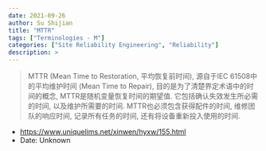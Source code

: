 ```yaml
---
date: 2021-09-26
author: Su Shijian
title: "MTTR"
tags: ["Terminologies - M"]
categories: ["Site Reliability Engineering", "Reliability"]
description: >
---
```


> MTTR (Mean Time to Restoration, 平均恢复前时间), 源自于IEC 61508中的平均维护时间 (Mean Time to Repair), 目的是为了清楚界定术语中的时间的概念, MTTR是随机变量恢复时间的期望值. 它包括确认失效发生所必需的时间, 以及维护所需要的时间. MTTR也必须包含获得配件的时间, 维修团队的响应时间, 记录所有任务的时间, 还有将设备重新投入使用的时间. 

- https://www.uniquelims.net/xinwen/hyxw/155.html
- Date: Unknown
